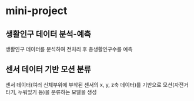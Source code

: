 # mini-project

## 생활인구 데이터 분석-예측
생활인구 데이터를 분석하여 전처리 후 총생활인구수를 예측

## 센서 데이터 기반 모션 분류
센서 데이터(여러 신체부위에 부착된 센서의 x, y, z축 데이터)를 기반으로 모션(자전거타기, 누워있기 등)을 분류하는 모델을 생성
